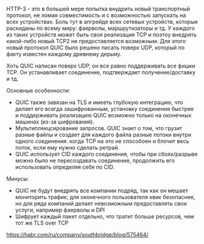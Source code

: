 HTTP-3 - это в большей мере попытка внудрить новый транспортный протокол, не ломая совместимость и с возможностью запускать на всех устройствах. Боль тут в апгрейде всех сетевых устройств, которые раскиданы по всему миру: фаерволы, маршрутизаторы и тд. У каждого из таких устройств может быть своя реализация TCP и поэтоу внедрять какой-либо новый TCP2 не предоставляется возможным. Для этого новый протокол QUIC было решено писать поверх UDP, который по факту известен каждому древнему дерьму.

Хоть QUIC написан поверх UDP, он все равно поддерживать все фишки TCP. Он устанавливает соединение, подтверждает получение/доставку и тд.

Основные особенности:
 - QUIC также завязан на TLS и имееть глубокую интеграцию, что делает его всегда зашифрованным, установку соединения быстрее и поддерживать реализацию QUIC возможно только на оконечных машинах (из-за шифрования).
 - Мультиплекцсирование запросов. QUIC знает о том, что грузит разные файлы и создает для каждого файла разные потоки внутри одного соединения. когда TCP на это не способоен и блочит весь поток, если ему нужно сделать ретрай.
 - QUIC использует CID каждого соединения, чтобы при сбоях/разрыве можно было не пересоздавать соединение, продолжить его использовать определяя себя по CID.

Минусы:
 - QUIC не будут внедрять все компании подряд, так как он мешает мониторить трафик; для оконечного пользователя квик безопаснее, но для ряда компаний делает невозможным предоставлять свои услуги, например фаерволы и DPI
 - Шифрует каждый пакет отдельно, что тратит больше ресурсов, чем тот же TLS over TCP

https://habr.com/ru/company/southbridge/blog/575464/